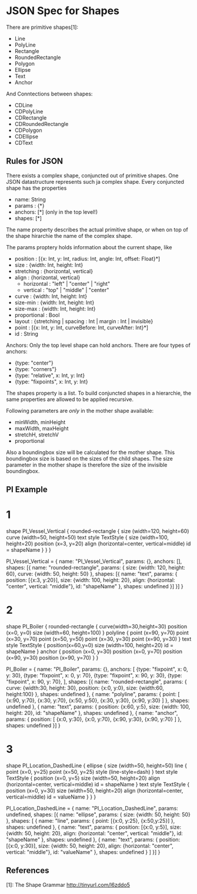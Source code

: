 JSON Spec for Shapes
====================

There are primitive shapes[1]:

* Line
* PolyLine
* Rectangle
* RoundedRectangle
* Polygon
* Ellipse
* Text
* Anchor

And Conntections between shapes:

* CDLine
* CDPolyLine
* CDRectangle
* CDRoundedRectangle
* CDPolygon
* CDEllipse
* CDText

Rules for JSON
--------------

There exists a complex shape, conjuncted out of primitive shapes.
One JSON datastructure represents such ja complex shape.
Every conjuncted shape has the properties

* name: String
* params : {*}
* anchors: [*]  (only in the top level!)
* shapes: [*]

The name property describes the actual primitive shape, or when on top
of the shape hirarchie the name of the complex shape.

The params proptery holds information about the current shape, like

* position : [{x: Int, y: Int, radius: Int, angle: Int, offset: Float}*]
* size : {width: Int, height: Int}
* stretching : {horizontal, vertical}
* align : {horizontal, vertical}
  * horizontal : "left" | "center" | "right"
  * vertical :  "top" | "middle" | "center"
* curve : {width: Int, height: Int}
* size-min : {width: Int, height: Int}
* size-max : {width: Int, height: Int}
* proportional : Bool
* layout : {stretching | spacing : Int | margin : Int | invisible}
* point : [{x: Int, y: Int, curveBefore: Int, curveAfter: Int}*]
* id : String

Anchors:
Only the top level shape can hold anchors. There are four types of anchors:

* {type: "center"}
* {type: "corners"}
* {type: "relative", x: Int, y: Int}
* {type: "fixpoints", x: Int, y: Int}

The shapes property is a list. To build conjuncted shapes
in a hierarchie, the same properties are allowed to be applied
recursive.

Following parameters are *only* in the mother shape available:

* minWidth, minHeight
* maxWidth, maxHeight
* stretchH, stretchV
* proportional

Also a boundingbox size will be calculated for the mother shape.
This boundingbox size is based on the sizes of the child shapes.
The size parameter in the mother shape is therefore the size of
the invisible boundingbox.

PI Example
----------

# 1

shape PI_Vessel_Vertical {
    rounded-rectangle {
        size (width=120, height=60)
        curve (width=50, height=50)
        text style TextStyle {
            size (width=100, height=20)
            position (x=3, y=20)
            align (horizontal=center, vertical=middle)
            id = shapeName 
        }
    }
}

PI_Vessel_Vertical = {
  name: "PI_Vessel_Vertical",
  params: {},
  anchors: [],
  shapes: [{
    name: "rounded-rectangle",
    params: {
      size: {width: 120, height: 60},
      curve: {width: 50, height: 50}
    },
    shapes: [{
      name: "text",
      params: {
        position: [{x:3, y:20}],
        size: {width: 100, height: 20},
        align: {horizontal: "center", vertical: "middle"},
        id: "shapeName"
      },
      shapes: undefined
    }]
  }]
}

# 2

shape PI_Boiler {
  rounded-rectangle {
    curve(width=30,height=30)
    position (x=0, y=0)
    size (width=60, height=100)
    }
    polyline {
        point (x=90, y=70)
        point (x=30, y=70)
        point (x=50, y=50)
        point (x=30, y=30)
        point (x=90, y=30)
    }
    text style TextStyle {
      position(x=60,y=0)
      size (width=100, height=20)
      id = shapeName
    }
    anchor {
        position (x=0, y=30)
        position (x=0, y=70)
        position (x=90, y=30)
        position (x=90, y=70)
    }
}

PI_Boiler = {
  name: "PI_Boiler",
  params: {},
  anchors: [
      {type: "fixpoint", x: 0, y: 30},
      {type: "fixpoint", x: 0, y: 70},
      {type: "fixpoint", x: 90, y: 30},
      {type: "fixpoint", x: 90, y: 70},
  ],
  shapes: [{
    name: "rounded-rectangle",
    params: {
      curve: {width:30, height: 30},
      position: {x:0, y:0},
      size: {width:60, height:100}
    },
    shapes: undefined
  },
  {
    name: "polyline",
    params: {
      point: [
        {x:90, y:70}, {x:30, y:70},
        {x:50, y:50}, {x:30, y:30}, 
        {x:90, y:30}
      ]
    },
    shapes: undefined
  },
  {
    name: "text",
    params: {
      position: {x:60, y:5},
      size: {width: 100, height: 20},
      id: "shapeName"
    },
    shapes: undefined
  },
  {
    name: "anchor",
    params: {
      position: [
        {x:0, y:30}, {x:0, y:70},
        {x:90, y:30}, {x:90, y:70}
      ]
    },
    shapes: undefined
  }]
}

# 3

shape PI_Location_DashedLine {
    ellipse {
        size (width=50, height=50)
        line {
            point (x=0, y=25)
            point (x=50, y=25)
            style (line-style=dash)
        }
        text style TextStyle {
            position (x=0, y=5)
            size (width=50, height=20)
            align (horizontal=center, vertical=middle)
            id = shapeName
        }
        text style TextStyle {
            position (x=0, y=30)
            size (width=50, height=20)
            align (horizontal=center, vertical=middle)
            id = valueName
        }
    }
}

PI_Location_DashedLine = {
  name: "PI_Location_DashedLine",
  params: undefined,
  shapes: [{
    name: "ellipse",
    params: {
      size: {width: 50, height: 50}
    },
    shapes: [
      {
        name: "line",
        params: {
          point: [{x:0, y:25}, {x:50,y:25}]
        },
        shapes: undefined
      },
      {
        name: "text",
        params: {
          position: [{x:0, y:5}],
          size: {width: 50, height: 20},
          align: {horizontal: "center", vertical: "middle"},
          id: "shapeName"
        },
        shapes: undefined
      },
      {
        name: "text",
        params: {
          position: [{x:0, y:30}],
          size: {width: 50, height: 20},
          align: {horizontal: "center", vertical: "middle"},
          id: "valueName"
        },
        shapes: undefined
      }
    ]
  }]
}


References
----------

[1]: The Shape Grammar http://tinyurl.com/l6zddo5
